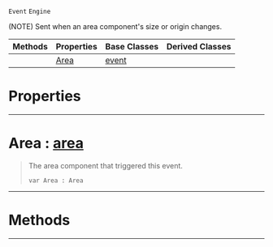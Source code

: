  `Event` `Engine`



(NOTE) Sent when an area component's size or origin changes.

|Methods|Properties|Base Classes|Derived Classes|
|---|---|---|---|
| |[ Area](areaevent.md#area-zilch-engine-documen)|[event](event.md)| |


 #  Properties


---  
 #  Area : [area](area.md)

> The area component that triggered this event.
> ```TS:Nada
> var Area : Area


---  
 #  Methods


---  
 

 